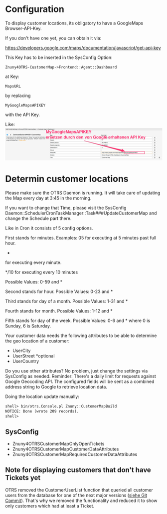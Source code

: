 # Configuration

To display customer locations, its obligatory to have a GoogleMaps Browser-API-Key.

If you don't have one yet, you can obtain it via:

https://developers.google.com/maps/documentation/javascript/get-api-key

This Key has to be inserted in the SysConfig Option:
```
Znuny4OTRS-CustomerMap->Frontend::Agent::Dashboard
```
at Key:
```
MapsURL
```
by replacing
```
MyGoogleMapsAPIKEY
```
with the API Key.

Like:
![GoogleMapsAPIKey](doc/de/images/MapKeyInsert.jpg)

# Determin customer locations

Please make sure the OTRS Daemon is running. It will take care of updating the Map every day at 3:45 in the morning.

If you want to change that Time, please visit the SysConfig Daemon::SchedulerCronTaskManager::Task###UpdateCustomerMap and change the Schedule part there.

Like in Cron it consists of 5 config options.

First stands for minutes.
Examples:
05
for executing at 5 minutes past full hour.

*
for executing every minute.

*/10
for executing every 10 minutes

Possible Values: 0-59 and *

Second stands for hour. Possible Values: 0-23 and *

Third stands for day of a month. Possible Values: 1-31 and *

Fourth stands for month. Possible Values: 1-12 and *

Fifth stands for day of the week. Possible Values: 0-6  and * where 0 is Sunday, 6 is Saturday.

Your customer data needs the following attributes to be able to determine the geo location of a customer:

 - UserCity
 - UserStreet *optional
 - UserCountry

Do you use other attributes? No problem, just change the settings via SysConfig as needed.
Reminder:
There's a daily limit for requests against Google Geocoding API.
The configured fields will be sent as a combined address string to Google to retrieve location data.

Doing the location update manually:

    shell> bin/otrs.Console.pl Znuny::CustomerMapBuild
    NOTICE: Done (wrote 209 records).
    shell>

## SysConfig

 - Znuny4OTRSCustomerMapOnlyOpenTickets
 - Znuny4OTRSCustomerMapCustomerDataAttributes
 - Znuny4OTRSCustomerMapRequiredCustomerDataAttributes

## Note for displaying customers that don't have Tickets yet
OTRS removed the CustomerUserList function that queried all customer users from the database for one of the next major versions ([siehe Git Commit](https://github.com/OTRS/otrs/commit/3a59683b3cd8cf5c1008150706d23677116736fc)). That's why we removed the functionality and reduced it to show only customers which had at least a Ticket.
